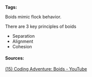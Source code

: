 **Tags:** 

Boids mimic flock behavior.

There are 3 key principles of boids
- Separation
- Alignment
- Cohesion
#### Sources:
[(15) Coding Adventure: Boids - YouTube](https://www.youtube.com/watch?v=bqtqltqcQhw&ab_channel=SebastianLague)